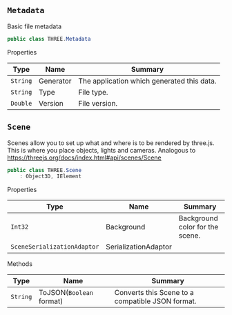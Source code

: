 ## `Metadata`

Basic file metadata
```csharp
public class THREE.Metadata

```

Properties

| Type | Name | Summary | 
| --- | --- | --- | 
| `String` | Generator | The application which generated this data. | 
| `String` | Type | File type. | 
| `Double` | Version | File version. | 


## `Scene`

Scenes allow you to set up what and where is to be rendered by three.js. This is where you place objects, lights and cameras.  Analogous to https://threejs.org/docs/index.html#api/scenes/Scene
```csharp
public class THREE.Scene
    : Object3D, IElement

```

Properties

| Type | Name | Summary | 
| --- | --- | --- | 
| `Int32` | Background | Background color for the scene. | 
| `SceneSerializationAdaptor` | SerializationAdaptor |  | 


Methods

| Type | Name | Summary | 
| --- | --- | --- | 
| `String` | ToJSON(`Boolean` format) | Converts this Scene to a compatible JSON format. | 


